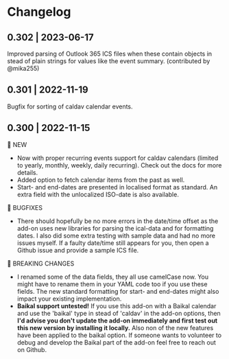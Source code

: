 # Changelog

## 0.302 | 2023-06-17

Improved parsing of Outlook 365 ICS files when these contain objects in stead of plain strings for values like the event summary. (contributed by @mika255)

## 0.301 | 2022-11-19

Bugfix for sorting of caldav calendar events.

## 0.300 | 2022-11-15

🎁 NEW
- Now with proper recurring events support for caldav calendars (limited to yearly, monthly, weekly, daily recurring). Check out the docs for more details.
- Added option to fetch calendar items from the past as well.
- Start- and end-dates are presented in localised format as standard. An extra field with the unlocalized ISO-date is also available.

🐛 BUGFIXES
- There should hopefully be no more errors in the date/time offset as the add-on uses new libraries for parsing the ical-data and for formatting dates. I also did some extra testing with sample data and had no more issues myself. If a faulty date/time still appears for you, then open a Github issue and provide a sample ICS file.

🚧 BREAKING CHANGES
- I renamed some of the data fields, they all use camelCase now. You might have to rename them in your YAML code too if you use these fields. The new standard formatting for start- and end-dates might also impact your existing implementation.
- **Baikal support untested!** If you use this add-on with a Baikal calendar and use the 'baikal' type in stead of 'caldav' in the add-on options, then **I'd advise you don't update the add-on immediately and first test out this new version by installing it locally.** Also non of the new features have been applied to the baikal option. If someone wants to volunteer to debug and develop the Baikal part of the add-on feel free to reach out on Github.

